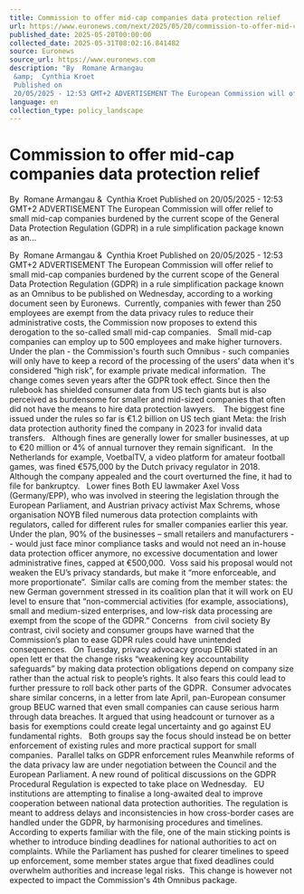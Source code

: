 ```yaml
---
title: Commission to offer mid-cap companies data protection relief
url: https://www.euronews.com/next/2025/05/20/commission-to-offer-mid-cap-companies-data-protection-relief-in-simplification-plan
published_date: 2025-05-20T00:00:00
collected_date: 2025-05-31T08:02:16.841482
source: Euronews
source_url: https://www.euronews.com
description: "By  Romane Armangau 
 &amp;  Cynthia Kroet 
 Published on
 20/05/2025 - 12:53 GMT+2 ADVERTISEMENT The European Commission will offer relief to small mid-cap companies burdened by the current scope of the General Data Protection Regulation (GDPR) in a rule simplification package known as an..."
language: en
collection_type: policy_landscape
---
```


# Commission to offer mid-cap companies data protection relief

By  Romane Armangau 
 &amp;  Cynthia Kroet 
 Published on
 20/05/2025 - 12:53 GMT+2 ADVERTISEMENT The European Commission will offer relief to small mid-cap companies burdened by the current scope of the General Data Protection Regulation (GDPR) in a rule simplification package known as an...

By  Romane Armangau 
 &amp;  Cynthia Kroet 
 Published on
 20/05/2025 - 12:53 GMT+2 ADVERTISEMENT The European Commission will offer relief to small mid-cap companies burdened by the current scope of the General Data Protection Regulation (GDPR) in a rule simplification package known as an Omnibus to be published on Wednesday, according to a working document seen by Euronews.  Currently, companies with fewer than 250 employees are exempt from the data privacy rules to reduce their administrative costs, the Commission now proposes to extend this derogation to the so-called small mid-cap companies.   Small mid-cap companies can employ up to 500 employees and make higher turnovers. Under the plan - the Commission's fourth such Omnibus - such companies will only have to keep a record of the processing of the users’ data when it's considered “high risk”, for example private medical information.  The change comes seven years after the GDPR took effect. Since then the rulebook has shielded consumer data from US tech giants but is also perceived as burdensome for smaller and mid-sized companies that often did not have the means to hire data protection lawyers.    The biggest fine issued under the rules so far is €1.2 billion on US tech giant Meta: the Irish data protection authority fined the company in 2023 for invalid data transfers.   Although fines are generally lower for smaller businesses, at up to €20 million or 4% of annual turnover they remain significant.   In the Netherlands for example, VoetbalTV, a video platform for amateur football games, was fined €575,000 by the Dutch privacy regulator in 2018. Although the company appealed and the court overturned the fine, it had to file for bankruptcy.   Lower fines Both EU lawmaker Axel Voss (Germany/EPP), who was involved in steering the legislation through the European Parliament, and Austrian privacy activist Max Schrems, whose organisation NOYB filed numerous data protection complaints with regulators, called for different rules for smaller companies earlier this year.   Under the plan, 90% of the businesses – small retailers and manufacturers -- would just face minor compliance tasks and would not need an in-house data protection officer anymore, no excessive documentation and lower administrative fines, capped at €500,000.  Voss said his proposal would not weaken the EU’s privacy standards, but make it “more enforceable, and more proportionate”.  Similar calls are coming from the member states: the new German government stressed in its coalition plan that it will work on EU level to ensure that “non-commercial activities (for example, associations), small and medium-sized enterprises, and low-risk data processing are exempt from the scope of the GDPR.” Concerns   from civil society By contrast, civil society and consumer groups have warned that the Commission’s plan to ease GDPR rules could have unintended consequences.   On Tuesday, privacy advocacy group EDRi stated in an open lett er that the change risks “weakening key accountability safeguards” by making data protection obligations depend on company size rather than the actual risk to people’s rights. It also fears this could lead to further pressure to roll back other parts of the GDPR.  Consumer advocates share similar concerns, in a letter from late April, pan-European consumer group BEUC warned that even small companies can cause serious harm through data breaches. It argued that using headcount or turnover as a basis for exemptions could create legal uncertainty and go against EU fundamental rights.   Both groups say the focus should instead be on better enforcement of existing rules and more practical support for small companies.  Parallel talks on GDPR enforcement rules Meanwhile reforms of the data privacy law are under negotiation between the Council and the European Parliament. A new round of political discussions on the GDPR Procedural Regulation is expected to take place on Wednesday.   EU institutions are attempting to finalise a long-awaited deal to improve cooperation between national data protection authorities. The regulation is meant to address delays and inconsistencies in how cross-border cases are handled under the GDPR, by harmonising procedures and timelines.  According to experts familiar with the file, one of the main sticking points is whether to introduce binding deadlines for national authorities to act on complaints. While the Parliament has pushed for clearer timelines to speed up enforcement, some member states argue that fixed deadlines could overwhelm authorities and increase legal risks.  This change is however not expected to impact the Commission's 4th Omnibus package.